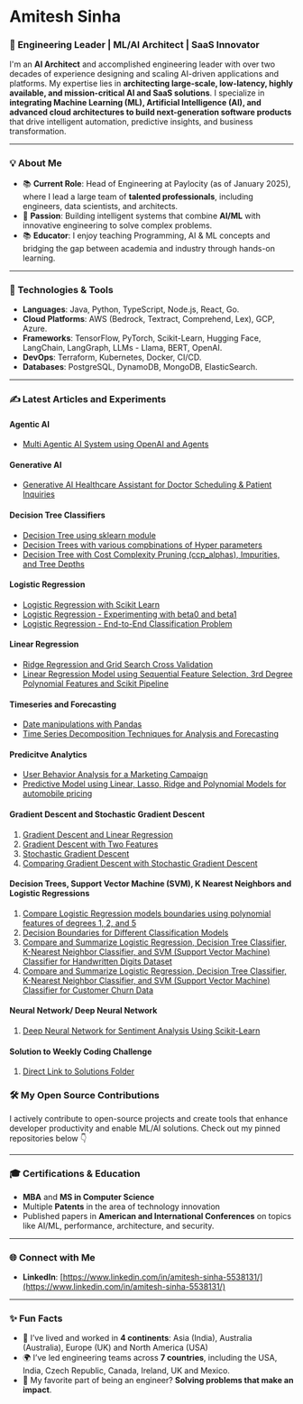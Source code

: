 # Amitesh Sinha

### 🚀 Engineering Leader | ML/AI Architect | SaaS Innovator

I'm an **AI Architect** and accomplished engineering leader with over two decades of experience designing and scaling AI-driven applications and platforms. My expertise lies in **architecting large-scale, low-latency, highly available, and mission-critical AI and SaaS solutions**. I specialize in **integrating Machine Learning (ML), Artificial Intelligence (AI), and advanced cloud architectures to build next-generation software products** that drive intelligent automation, predictive insights, and business transformation.

---

### 💡 About Me

- 📚 **Current Role**: Head of Engineering at Paylocity (as of January 2025), where I lead a large team of **talented professionals**, including engineers, data scientists, and architects.
- 🧠 **Passion**: Building intelligent systems that combine **AI/ML** with innovative engineering to solve complex problems.
- 📚 **Educator**: I enjoy teaching Programming, AI & ML concepts and bridging the gap between academia and industry through hands-on learning.

---

### 🔧 Technologies & Tools

- **Languages**: Java, Python, TypeScript, Node.js, React, Go.
- **Cloud Platforms**: AWS (Bedrock, Textract, Comprehend, Lex), GCP, Azure.
- **Frameworks**: TensorFlow, PyTorch, Scikit-Learn, Hugging Face, LangChain, LangGraph, LLMs - Llama, BERT, OpenAI.
- **DevOps**: Terraform, Kubernetes, Docker, CI/CD.
- **Databases**: PostgreSQL, DynamoDB, MongoDB, ElasticSearch.

---
### ✍️ Latest Articles and Experiments

#### Agentic AI
- [Multi Agentic AI System using OpenAI and Agents](https://github.com/amiteshks/machine-learning-and-artificial-intelligence/blob/main/agentic_ai/agentic_AI_multi_agent_system_with_OpenAI.ipynb)
  
#### Generative AI
- [Generative AI Healthcare Assistant for Doctor Scheduling & Patient Inquiries](https://github.com/amiteshks/machine-learning-and-artificial-intelligence/blob/main/generative_ai/Generative%20AI%20Healthcare%20Assistant%20for%20Doctor%20Scheduling%20%26%20Patient%20Inquiries.ipynb)

#### Decision Tree Classifiers
- [Decision Tree using sklearn module](https://github.com/amiteshks/machine-learning-and-artificial-intelligence/blob/main/decision-tree-classifiers/decision-tree-1.ipynb)
- [Decision Trees with various compbinations of Hyper parameters](https://github.com/amiteshks/machine-learning-and-artificial-intelligence/blob/main/decision-tree-classifiers/decision-tree-2.ipynb)
- [Decision Tree with Cost Complexity Pruning (ccp_alphas), Impurities, and Tree Depths](https://github.com/amiteshks/machine-learning-and-artificial-intelligence/blob/main/decision-tree-classifiers/decision-tree-3.ipynb)

#### Logistic Regression
- [Logistic Regression with Scikit Learn ](https://github.com/amiteshks/machine-learning-and-artificial-intelligence/blob/main/logistic_regression/logistic-regression-with-scikit_learn.ipynb )
- [Logistic Regression - Experimenting with beta0 and beta1 ](https://github.com/amiteshks/machine-learning-and-artificial-intelligence/blob/main/logistic_regression/logistic-regression-experimenting-with-beta0-and-beta1.ipynb)  
- [ Logistic Regression - End-to-End Classification Problem](https://github.com/amiteshks/machine-learning-and-artificial-intelligence/blob/main/logistic_regression/logistic-regression-end-to-end.ipynb)

#### Linear Regression
- [Ridge Regression and Grid Search Cross Validation](https://github.com/amiteshks/machine-learning-and-artificial-intelligence/blob/main/Regression/Ridge-regression-with-grid-search-cross-validation/Ridge%20Regression%20and%20Grid%20Search%20Cross%20Validation.ipynb)
- [Linear Regression Model using Sequential Feature Selection, 3rd Degree Polynomial Features and Scikit Pipeline](https://github.com/amiteshks/machine-learning-and-artificial-intelligence/blob/main/Regression/Sequential-feature-selection/sequence-feature-selection.ipynb)

#### Timeseries and Forecasting
- [Date manipulations with Pandas](https://github.com/amiteshks/machine-learning-and-artificial-intelligence/blob/main/timeseries_and_forecasting/datetime_manipulation.ipynb)
- [Time Series Decomposition Techniques for Analysis and Forecasting](http://localhost:8889/notebooks/MLAIBerkeleyEtc%2Fgithub_repo%2Fmachine-learning-and-artificial-intelligence%2Ftimeseries_and_forecasting%2FTime%20Series%20Decomposition%20-%20Nile%20Data%20Flow%20Forecasting.ipynb)

#### Predicitve Analytics
-  [User Behavior Analysis for a Marketing Campaign](https://github.com/amiteshks/Analyzing-User-Behavior-for-Coupon-Acceptance-Insights-and-Pattern)
-  [Predictive Model using Linear, Lasso, Ridge and Polynomial Models for automobile pricing](https://github.com/amiteshks/predictive_analytics_auto_pricing/blob/main/Predicting%20car%20model%20price%20using%20Linear%2C%20Ridge%2C%20Lasso%20and%20Polynomial%20Features.ipynb)

#### Gradient Descent and Stochastic Gradient Descent
1. [Gradient Descent and Linear Regression](https://github.com/amiteshks/machine-learning-and-artificial-intelligence/blob/main/gradient_descent/gradient-descent-and-linear-regression.ipynb)
2. [Gradient Descent with Two Features](https://github.com/amiteshks/machine-learning-and-artificial-intelligence/blob/main/gradient_descent/gradient-descent-with-two-features.ipynb)
3. [Stochastic Gradient Descent](https://github.com/amiteshks/machine-learning-and-artificial-intelligence/blob/main/gradient_descent/stochastic-gradient-descent.ipynb)
4. [Comparing Gradient Descent with Stochastic Gradient Descent](https://github.com/amiteshks/machine-learning-and-artificial-intelligence/blob/main/gradient_descent/comparing-gradient-descent-with-stochastic-gradient-descent.ipynb)
   
#### Decision Trees, Support Vector Machine (SVM), K Nearest Neighbors and Logistic Regressions
1. [Compare Logistic Regression models boundaries using polynomial features of degrees 1, 2, and 5](https://github.com/amiteshks/machine-learning-and-artificial-intelligence/blob/main/decision_trees_svm_knn_with_logistic_regression/polynomial-features-and-classification.ipynb)
2. [Decision Boundaries for Different Classification Models](https://github.com/amiteshks/machine-learning-and-artificial-intelligence/blob/main/decision_trees_svm_knn_with_logistic_regression/decision-boundaries-for-different-classification-models.ipynb)
3. [Compare and Summarize Logistic Regression, Decision Tree Classifier, K-Nearest Neighbor Classifier, and SVM (Support Vector Machine) Classifier for Handwritten Digits Dataset](https://github.com/amiteshks/machine-learning-and-artificial-intelligence/blob/main/decision_trees_svm_knn_with_logistic_regression/classification-models-for-handwritten-digits.ipynb)
4. [Compare and Summarize Logistic Regression, Decision Tree Classifier, K-Nearest Neighbor Classifier, and SVM (Support Vector Machine) Classifier for Customer Churn Data](https://github.com/amiteshks/machine-learning-and-artificial-intelligence/blob/main/decision_trees_svm_knn_with_logistic_regression/classification-models-for-customer-churn.ipynb)

#### Neural Network/ Deep Neural Network
1. [Deep Neural Network for Sentiment Analysis Using Scikit-Learn](https://github.com/amiteshks/machine-learning-and-artificial-intelligence/blob/main/neural_network/sentiment_analysis_neural_network.ipynb)

#### Solution to Weekly Coding Challenge
1. [Direct Link to Solutions Folder](https://github.com/amiteshks/machine-learning-and-artificial-intelligence/tree/main/coding_challenge)


### 🛠️ My Open Source Contributions

I actively contribute to open-source projects and create tools that enhance developer productivity and enable ML/AI solutions. Check out my pinned repositories below 👇

---

### 🎓 Certifications & Education

- **MBA** and **MS in Computer Science**
- Multiple **Patents** in the area of technology innovation
- Published papers in **American and International Conferences** on topics like AI/ML, performance, architecture, and security.

---



### 🌐 Connect with Me

- **LinkedIn**: [https://www.linkedin.com/in/amitesh-sinha-5538131/](https://www.linkedin.com/in/amitesh-sinha-5538131/)

---

### ✨ Fun Facts

- 🎯 I’ve lived and worked in **4 continents**: Asia (India), Australia (Australia), Europe (UK) and North America (USA) 
- 🌍 I’ve led engineering teams across **7 countries**, including the USA, India, Czech Republic, Canada, Ireland, UK and Mexico.
- 🚀 My favorite part of being an engineer? **Solving problems that make an impact**.
